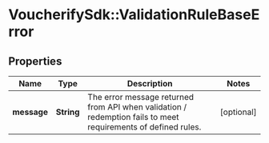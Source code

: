 # VoucherifySdk::ValidationRuleBaseError

## Properties

| Name | Type | Description | Notes |
| ---- | ---- | ----------- | ----- |
| **message** | **String** | The error message returned from API when validation / redemption fails to meet requirements of defined rules. | [optional] |

